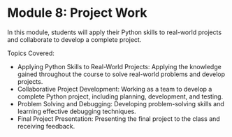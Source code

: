 # Module 8: Project Work

In this module, students will apply their Python skills to real-world projects and collaborate to develop a complete project.

Topics Covered:
- Applying Python Skills to Real-World Projects: Applying the knowledge gained throughout the course to solve real-world problems and develop projects.
- Collaborative Project Development: Working as a team to develop a complete Python project, including planning, development, and testing.
- Problem Solving and Debugging: Developing problem-solving skills and learning effective debugging techniques.
- Final Project Presentation: Presenting the final project to the class and receiving feedback.
